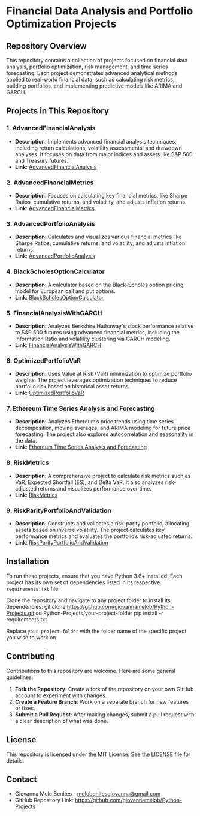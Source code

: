 # Financial Data Analysis and Portfolio Optimization Projects

## Repository Overview
This repository contains a collection of projects focused on financial data analysis, portfolio optimization, risk management, and time series forecasting. Each project demonstrates advanced analytical methods applied to real-world financial data, such as calculating risk metrics, building portfolios, and implementing predictive models like ARIMA and GARCH.

## Projects in This Repository

### 1. **AdvancedFinancialAnalysis**
- **Description**: Implements advanced financial analysis techniques, including return calculations, volatility assessments, and drawdown analyses. It focuses on data from major indices and assets like S&P 500 and Treasury futures.
- **Link**: [AdvancedFinancialAnalysis](https://github.com/giovannamelob/Python-Projects/tree/main/AdvancedFinancialAnalysis)

### 2. **AdvancedFinancialMetrics**
- **Description**: Focuses on calculating key financial metrics, like Sharpe Ratios, cumulative returns, and volatility, and adjusts inflation returns.
- **Link**: [AdvancedFinancialMetrics](https://github.com/giovannamelob/Python-Projects/tree/main/AdvancedFinancialMetrics)

### 3. **AdvancedPortfolioAnalysis**
- **Description**: Calculates and visualizes various financial metrics like Sharpe Ratios, cumulative returns, and volatility, and adjusts inflation returns.
- **Link**: [AdvancedPortfolioAnalysis](https://github.com/giovannamelob/Python-Projects/tree/main/AdvancedPortfolioAnalysis)

### 4. **BlackScholesOptionCalculator**
- **Description**: A calculator based on the Black-Scholes option pricing model for European call and put options.
- **Link**: [BlackScholesOptionCalculator](https://github.com/giovannamelob/Python-Projects/tree/main/BlackScholesOptionCalculator)

### 5. **FinancialAnalysisWithGARCH**
- **Description**: Analyzes Berkshire Hathaway's stock performance relative to S&P 500 futures using advanced financial metrics, including the Information Ratio and volatility clustering via GARCH modeling.
- **Link**: [FinancialAnalysisWithGARCH](https://github.com/giovannamelob/Python-Projects/tree/main/FinancialAnalysisWithGARCH)

### 6. **OptimizedPortfolioVaR**
- **Description**: Uses Value at Risk (VaR) minimization to optimize portfolio weights. The project leverages optimization techniques to reduce portfolio risk based on historical asset returns.
- **Link**: [OptimizedPortfolioVaR](https://github.com/giovannamelob/Python-Projects/tree/main/OptimizedPortfolioVaR)

### 7. **Ethereum Time Series Analysis and Forecasting**
- **Description**: Analyzes Ethereum’s price trends using time series decomposition, moving averages, and ARIMA modeling for future price forecasting. The project also explores autocorrelation and seasonality in the data.
- **Link**: [Ethereum Time Series Analysis and Forecasting](https://github.com/giovannamelob/Python-Projects/tree/main/EthereumTimeSeriesAnalysis)

### 8. **RiskMetrics**
- **Description**: A comprehensive project to calculate risk metrics such as VaR, Expected Shortfall (ES), and Delta VaR. It also analyzes risk-adjusted returns and visualizes performance over time.
- **Link**: [RiskMetrics](https://github.com/giovannamelob/Python-Projects/tree/main/RiskMetrics)

### 9. **RiskParityPortfolioAndValidation**
- **Description**: Constructs and validates a risk-parity portfolio, allocating assets based on inverse volatility. The project calculates key performance metrics and evaluates the portfolio’s risk-adjusted returns.
- **Link**: [RiskParityPortfolioAndValidation](https://github.com/giovannamelob/Python-Projects/tree/main/RiskParityPortfolioAndValidation)

## Installation
To run these projects, ensure that you have Python 3.6+ installed. Each project has its own set of dependencies listed in its respective `requirements.txt` file.

Clone the repository and navigate to any project folder to install its dependencies:
git clone https://github.com/giovannamelob/Python-Projects.git cd Python-Projects/your-project-folder pip install -r requirements.txt

Replace `your-project-folder` with the folder name of the specific project you wish to work on.

## Contributing
Contributions to this repository are welcome. Here are some general guidelines:
1. **Fork the Repository**: Create a fork of the repository on your own GitHub account to experiment with changes.
2. **Create a Feature Branch**: Work on a separate branch for new features or fixes.
3. **Submit a Pull Request**: After making changes, submit a pull request with a clear description of what was done.

## License
This repository is licensed under the MIT License. See the LICENSE file for details.

## Contact
- Giovanna Melo Benites - melobenitesgiovanna@gmail.com
- GitHub Repository Link: https://github.com/giovannamelob/Python-Projects


